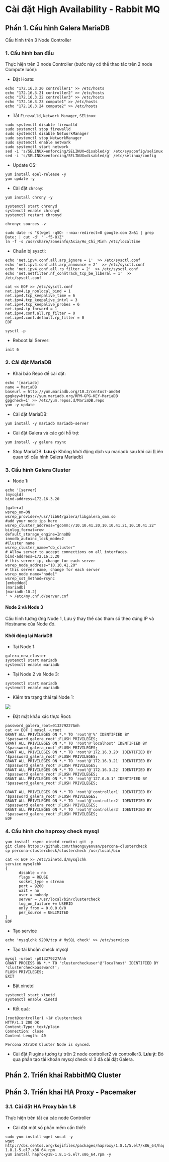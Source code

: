 # Cài đặt High Availability - Rabbit MQ

## Phần 1. Cấu hình Galera MariaDB

Cấu hình trên 3 Node Controller

### 1. Cấu hình ban đầu

Thực hiện trên 3 node Controller (bước này có thể thao tác trên 2 node Compute luôn):

- Đặt Hosts:

```
echo "172.16.3.20 controller1" >> /etc/hosts
echo "172.16.3.21 controller2" >> /etc/hosts
echo "172.16.3.22 controller3" >> /etc/hosts
echo "172.16.3.23 compute1" >> /etc/hosts
echo "172.16.3.24 compute2" >> /etc/hosts
```

- Tắt `Firewalld`, `Network Manager`, `SElinux`:

```
sudo systemctl disable firewalld
sudo systemctl stop firewalld
sudo systemctl disable NetworkManager
sudo systemctl stop NetworkManager
sudo systemctl enable network
sudo systemctl start network
sed -i 's/SELINUX=enforcing/SELINUX=disabled/g' /etc/sysconfig/selinux
sed -i 's/SELINUX=enforcing/SELINUX=disabled/g' /etc/selinux/config
```

- Update OS:

```
yum install epel-release -y
yum update -y
```

- Cài đặt `chrony`:

```
yum install chrony -y 

systemctl start chronyd 
systemctl enable chronyd
systemctl restart chronyd 

chronyc sources -v
```

```
sudo date -s "$(wget -qSO- --max-redirect=0 google.com 2>&1 | grep Date: | cut -d' ' -f5-8)Z"
ln -f -s /usr/share/zoneinfo/Asia/Ho_Chi_Minh /etc/localtime
```

- Chuẩn bị sysctl:

```
echo 'net.ipv4.conf.all.arp_ignore = 1'  >> /etc/sysctl.conf
echo 'net.ipv4.conf.all.arp_announce = 2'  >> /etc/sysctl.conf
echo 'net.ipv4.conf.all.rp_filter = 2'  >> /etc/sysctl.conf
echo 'net.netfilter.nf_conntrack_tcp_be_liberal = 1'  >> /etc/sysctl.conf

cat << EOF >> /etc/sysctl.conf
net.ipv4.ip_nonlocal_bind = 1
net.ipv4.tcp_keepalive_time = 6
net.ipv4.tcp_keepalive_intvl = 3
net.ipv4.tcp_keepalive_probes = 6
net.ipv4.ip_forward = 1
net.ipv4.conf.all.rp_filter = 0
net.ipv4.conf.default.rp_filter = 0
EOF

sysctl -p
```

- Reboot lại Server:

```
init 6
```

### 2. Cài đặt MariaDB

- Khai báo Repo để cài đặt:

```
echo '[mariadb]
name = MariaDB
baseurl = http://yum.mariadb.org/10.2/centos7-amd64
gpgkey=https://yum.mariadb.org/RPM-GPG-KEY-MariaDB
gpgcheck=1' >> /etc/yum.repos.d/MariaDB.repo
yum -y update
```

- Cài đặt MariaDB:

```
yum install -y mariadb mariadb-server
```

- Cài đặt Galera và các gói hỗ trợ:

```
yum install -y galera rsync
```

- Stop MariaDB. **Lưu ý:** Không khởi động dịch vụ mariadb sau khi cài (Liên quan tới cấu hình Galera Mariadb)

### 3. Cấu hình Galera Cluster

- Node 1:

```
echo '[server]
[mysqld]
bind-address=172.16.3.20

[galera]
wsrep_on=ON
wsrep_provider=/usr/lib64/galera/libgalera_smm.so
#add your node ips here
wsrep_cluster_address="gcomm://10.10.41.20,10.10.41.21,10.10.41.22"
binlog_format=row
default_storage_engine=InnoDB
innodb_autoinc_lock_mode=2
#Cluster name
wsrep_cluster_name="db_cluster"
# Allow server to accept connections on all interfaces.
bind-address=172.16.3.20
# this server ip, change for each server
wsrep_node_address="10.10.41.20"
# this server name, change for each server
wsrep_node_name="node1"
wsrep_sst_method=rsync
[embedded]
[mariadb]
[mariadb-10.2]
' > /etc/my.cnf.d/server.cnf
```

#### Node 2 và Node 3

Cấu hình tương ứng Node 1, Lưu ý thay thế các tham số theo đúng IP và Hostname của Node đó.

#### Khởi động lại MariaDB

- Tại Node 1:

```
galera_new_cluster
systemctl start mariadb
systemctl enable mariadb
```

- Tại Node 2 và Node 3:

```
systemctl start mariadb
systemctl enable mariadb
```

- Kiểm tra trạng thái tại Node 1:

![](../images/4-install-ops-ha-ceph/Screenshot_2.png)

- Đặt mật khẩu xác thực Root:

```
password_galera_root=013279227Anh
cat << EOF | mysql -uroot
GRANT ALL PRIVILEGES ON *.* TO 'root'@'%' IDENTIFIED BY '$password_galera_root';FLUSH PRIVILEGES;
GRANT ALL PRIVILEGES ON *.* TO 'root'@'localhost' IDENTIFIED BY '$password_galera_root';FLUSH PRIVILEGES;
GRANT ALL PRIVILEGES ON *.* TO 'root'@'172.16.3.20' IDENTIFIED BY '$password_galera_root';FLUSH PRIVILEGES;
GRANT ALL PRIVILEGES ON *.* TO 'root'@'172.16.3.21' IDENTIFIED BY '$password_galera_root';FLUSH PRIVILEGES;
GRANT ALL PRIVILEGES ON *.* TO 'root'@'172.16.3.22' IDENTIFIED BY '$password_galera_root';FLUSH PRIVILEGES;
GRANT ALL PRIVILEGES ON *.* TO 'root'@'127.0.0.1' IDENTIFIED BY '$password_galera_root';FLUSH PRIVILEGES;

GRANT ALL PRIVILEGES ON *.* TO 'root'@'controller1' IDENTIFIED BY '$password_galera_root';FLUSH PRIVILEGES;
GRANT ALL PRIVILEGES ON *.* TO 'root'@'controller2' IDENTIFIED BY '$password_galera_root';FLUSH PRIVILEGES;
GRANT ALL PRIVILEGES ON *.* TO 'root'@'controller3' IDENTIFIED BY '$password_galera_root';FLUSH PRIVILEGES;
EOF
```

### 4. Cấu hình cho haproxy check mysql

```
yum install rsync xinetd crudini git -y
git clone https://github.com/thaonguyenvan/percona-clustercheck
cp percona-clustercheck/clustercheck /usr/local/bin

cat << EOF >> /etc/xinetd.d/mysqlchk
service mysqlchk
{
      disable = no
      flags = REUSE
      socket_type = stream
      port = 9200
      wait = no
      user = nobody
      server = /usr/local/bin/clustercheck
      log_on_failure += USERID
      only_from = 0.0.0.0/0
      per_source = UNLIMITED
}
EOF
```

- Tạo service

```
echo 'mysqlchk 9200/tcp # MySQL check' >> /etc/services
```

- Tạo tài khoản check mysql

```
mysql -uroot -p013279227Anh
GRANT PROCESS ON *.* TO 'clustercheckuser'@'localhost' IDENTIFIED BY 'clustercheckpassword!';
FLUSH PRIVILEGES;
EXIT
```

- Bật xinetd

```
systemctl start xinetd
systemctl enable xinetd
```

- Kết quả:

```
[root@controller1 ~]# clustercheck
HTTP/1.1 200 OK
Content-Type: text/plain
Connection: close
Content-Length: 40

Percona XtraDB Cluster Node is synced.
```

- Cài đặt Plugins tương tự trên 2 node controller2 và controller3. **Lưu ý:** Bỏ qua phần tạo tài khoản mysql check vì 3 đã cài đặt Galera.

## Phần 2. Triển khai RabbitMQ Cluster

## Phần 3. Triển khai HA Proxy - Pacemaker

### 3.1. Cài đặt HA Proxy bản 1.8

Thực hiện trên tất cả các node Controller

- Cài đặt một số phần mềm cần thiết:

```
sudo yum install wget socat -y
wget http://cbs.centos.org/kojifiles/packages/haproxy/1.8.1/5.el7/x86_64/haproxy18-1.8.1-5.el7.x86_64.rpm 
yum install haproxy18-1.8.1-5.el7.x86_64.rpm -y
```